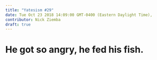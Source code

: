 ```yaml
---
title: "Yatesism #29"
date: Tue Oct 23 2018 14:09:00 GMT-0400 (Eastern Daylight Time),
contributor: Nick Ziemba
draft: true
---
```

# He got so angry, he fed his fish.
